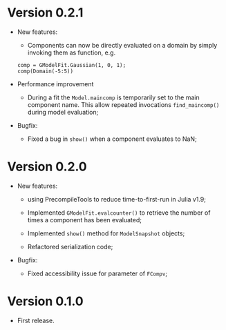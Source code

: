 # Version 0.2.1

- New features:
	* Components can now be directly evaluated on a domain by simply invoking them as function, e.g.
	```
	comp = GModelFit.Gaussian(1, 0, 1);
	comp(Domain(-5:5))
	```
- Performance improvement
	* During a fit the `Model.maincomp` is temporarily set to the main component name.  This allow repeated invocations `find_maincomp()` during model evaluation;

- Bugfix:
	* Fixed a bug in `show()` when a component evaluates to NaN;


# Version 0.2.0

- New features:
	* using PrecompileTools to reduce time-to-first-run in Julia v1.9;

    * Implemented `GModelFit.evalcounter()` to retrieve the number of times a component has been evaluated;

	* Implemented `show()` method for `ModelSnapshot` objects;

	* Refactored serialization code;

- Bugfix:
	* Fixed accessibility issue for parameter of `FCompv`;


# Version 0.1.0
- First release.
